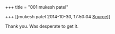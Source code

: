 +++
title = "001 mukesh patel"

+++
[[mukesh patel	2014-10-30, 17:50:04 [Source](https://groups.google.com/g/samskrita/c/TeDx2lgQZUc)]]



Thank you. Was desperate to get it.


